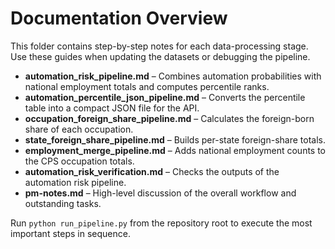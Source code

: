 # Documentation Overview

This folder contains step-by-step notes for each data-processing stage.
Use these guides when updating the datasets or debugging the pipeline.

- **automation_risk_pipeline.md** – Combines automation probabilities with
  national employment totals and computes percentile ranks.
- **automation_percentile_json_pipeline.md** – Converts the percentile table
  into a compact JSON file for the API.
- **occupation_foreign_share_pipeline.md** – Calculates the foreign-born share
  of each occupation.
- **state_foreign_share_pipeline.md** – Builds per-state foreign-share totals.
- **employment_merge_pipeline.md** – Adds national employment counts to the
  CPS occupation totals.
- **automation_risk_verification.md** – Checks the outputs of the automation
  risk pipeline.
- **pm-notes.md** – High-level discussion of the overall workflow and
  outstanding tasks.

Run `python run_pipeline.py` from the repository root to execute the most
important steps in sequence.
